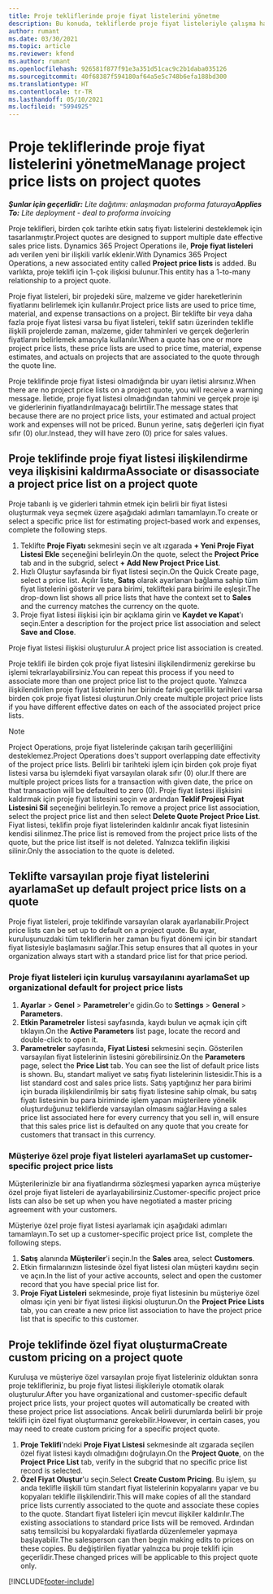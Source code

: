 ```yaml
---
title: Proje tekliflerinde proje fiyat listelerini yönetme
description: Bu konuda, tekliflerde proje fiyat listeleriyle çalışma hakkında bilgiler sağlanmaktadır.
author: rumant
ms.date: 03/30/2021
ms.topic: article
ms.reviewer: kfend
ms.author: rumant
ms.openlocfilehash: 926581f877f91e3a351d51cac9c2b1daba035126
ms.sourcegitcommit: 40f68387f594180af64a5e5c748b6efa188bd300
ms.translationtype: HT
ms.contentlocale: tr-TR
ms.lasthandoff: 05/10/2021
ms.locfileid: "5994925"
---
```

# <a name="manage-project-price-lists-on-project-quotes"></a><span data-ttu-id="f6ce4-103">Proje tekliflerinde proje fiyat listelerini yönetme</span><span class="sxs-lookup"><span data-stu-id="f6ce4-103">Manage project price lists on project quotes</span></span> 

<span data-ttu-id="f6ce4-104">_**Şunlar için geçerlidir:** Lite dağıtımı: anlaşmadan proforma faturaya_</span><span class="sxs-lookup"><span data-stu-id="f6ce4-104">_**Applies To:** Lite deployment - deal to proforma invoicing_</span></span>

<span data-ttu-id="f6ce4-105">Proje teklifleri, birden çok tarihte etkin satış fiyatı listelerini desteklemek için tasarlanmıştır.</span><span class="sxs-lookup"><span data-stu-id="f6ce4-105">Project quotes are designed to support multiple date effective sales price lists.</span></span> <span data-ttu-id="f6ce4-106">Dynamics 365 Project Operations ile, **Proje fiyat listeleri** adı verilen yeni bir ilişkili varlık eklenir.</span><span class="sxs-lookup"><span data-stu-id="f6ce4-106">With Dynamics 365 Project Operations, a new associated entity called **Project price lists** is added.</span></span> <span data-ttu-id="f6ce4-107">Bu varlıkta, proje teklifi için 1-çok ilişkisi bulunur.</span><span class="sxs-lookup"><span data-stu-id="f6ce4-107">This entity has a 1-to-many relationship to a project quote.</span></span>

<span data-ttu-id="f6ce4-108">Proje fiyat listeleri, bir projedeki süre, malzeme ve gider hareketlerinin fiyatlarını belirlemek için kullanılır.</span><span class="sxs-lookup"><span data-stu-id="f6ce4-108">Project price lists are used to price time, material, and expense transactions on a project.</span></span> <span data-ttu-id="f6ce4-109">Bir teklifte bir veya daha fazla proje fiyat listesi varsa bu fiyat listeleri, teklif satırı üzerinden teklifle ilişkili projelerde zaman, malzeme, gider tahminleri ve gerçek değerlerin fiyatlarını belirlemek amacıyla kullanılır.</span><span class="sxs-lookup"><span data-stu-id="f6ce4-109">When a quote has one or more project price lists, these price lists are used to price time, material, expense estimates, and actuals on projects that are associated to the quote through the quote line.</span></span>

<span data-ttu-id="f6ce4-110">Proje teklifinde proje fiyat listesi olmadığında bir uyarı iletisi alırsınız.</span><span class="sxs-lookup"><span data-stu-id="f6ce4-110">When there are no project price lists on a project quote, you will receive a warning message.</span></span> <span data-ttu-id="f6ce4-111">İletide, proje fiyat listesi olmadığından tahmini ve gerçek proje işi ve giderlerinin fiyatlandırılmayacağı belirtilir.</span><span class="sxs-lookup"><span data-stu-id="f6ce4-111">The message states that because there are no project price lists, your estimated and actual project work and expenses will not be priced.</span></span> <span data-ttu-id="f6ce4-112">Bunun yerine, satış değerleri için fiyat sıfır (0) olur.</span><span class="sxs-lookup"><span data-stu-id="f6ce4-112">Instead, they will have zero (0) price for sales values.</span></span>

## <a name="associate-or-disassociate-a-project-price-list-on-a-project-quote"></a><span data-ttu-id="f6ce4-113">Proje teklifinde proje fiyat listesi ilişkilendirme veya ilişkisini kaldırma</span><span class="sxs-lookup"><span data-stu-id="f6ce4-113">Associate or disassociate a project price list on a project quote</span></span>

<span data-ttu-id="f6ce4-114">Proje tabanlı iş ve giderleri tahmin etmek için belirli bir fiyat listesi oluşturmak veya seçmek üzere aşağıdaki adımları tamamlayın.</span><span class="sxs-lookup"><span data-stu-id="f6ce4-114">To create or select a specific price list for estimating project-based work and expenses, complete the following steps.</span></span>

1. <span data-ttu-id="f6ce4-115">Teklifte **Proje Fiyatı** sekmesini seçin ve alt ızgarada **+ Yeni Proje Fiyat Listesi Ekle** seçeneğini belirleyin.</span><span class="sxs-lookup"><span data-stu-id="f6ce4-115">On the quote, select the **Project Price** tab and in the subgrid, select **+ Add New Project Price List**.</span></span>
2. <span data-ttu-id="f6ce4-116">Hızlı Oluştur sayfasında bir fiyat listesi seçin.</span><span class="sxs-lookup"><span data-stu-id="f6ce4-116">On the Quick Create page, select a price list.</span></span> <span data-ttu-id="f6ce4-117">Açılır liste, **Satış** olarak ayarlanan bağlama sahip tüm fiyat listelerini gösterir ve para birimi, teklifteki para birimi ile eşleşir.</span><span class="sxs-lookup"><span data-stu-id="f6ce4-117">The drop-down list shows all price lists that have the context set to **Sales** and the currency matches the currency on the quote.</span></span>
4. <span data-ttu-id="f6ce4-118">Proje fiyat listesi ilişkisi için bir açıklama girin ve **Kaydet ve Kapat**'ı seçin.</span><span class="sxs-lookup"><span data-stu-id="f6ce4-118">Enter a description for the project price list association and select **Save and Close**.</span></span>

<span data-ttu-id="f6ce4-119">Proje fiyat listesi ilişkisi oluşturulur.</span><span class="sxs-lookup"><span data-stu-id="f6ce4-119">A project price list association is created.</span></span>

<span data-ttu-id="f6ce4-120">Proje teklifi ile birden çok proje fiyat listesini ilişkilendirmeniz gerekirse bu işlemi tekrarlayabilirsiniz.</span><span class="sxs-lookup"><span data-stu-id="f6ce4-120">You can repeat this process if you need to associate more than one project price list to the project quote.</span></span> <span data-ttu-id="f6ce4-121">Yalnızca ilişkilendirilen proje fiyat listelerinin her birinde farklı geçerlilik tarihleri varsa birden çok proje fiyat listesi oluşturun.</span><span class="sxs-lookup"><span data-stu-id="f6ce4-121">Only create multiple project price lists if you have different effective dates on each of the associated project price lists.</span></span>

> [!NOTE]
> <span data-ttu-id="f6ce4-122">Project Operations, proje fiyat listelerinde çakışan tarih geçerliliğini desteklemez.</span><span class="sxs-lookup"><span data-stu-id="f6ce4-122">Project Operations does't support overlapping date effectivity of the project price lists.</span></span> <span data-ttu-id="f6ce4-123">Belirli bir tarihteki işlem için birden çok proje fiyat listesi varsa bu işlemdeki fiyat varsayılan olarak sıfır (0) olur.</span><span class="sxs-lookup"><span data-stu-id="f6ce4-123">If there are multiple project prices lists for a transaction with given date, the price on that transaction will be defaulted to zero (0).</span></span>
<span data-ttu-id="f6ce4-124">Proje fiyat listesi ilişkisini kaldırmak için proje fiyat listesini seçin ve ardından **Teklif Projesi Fiyat Listesini Sil** seçeneğini belirleyin.</span><span class="sxs-lookup"><span data-stu-id="f6ce4-124">To remove a project price list association, select the project price list and then select **Delete Quote Project Price List**.</span></span> <span data-ttu-id="f6ce4-125">Fiyat listesi, teklifin proje fiyat listelerinden kaldırılır ancak fiyat listesinin kendisi silinmez.</span><span class="sxs-lookup"><span data-stu-id="f6ce4-125">The price list is removed from the project price lists of the quote, but the price list itself is not deleted.</span></span> <span data-ttu-id="f6ce4-126">Yalnızca teklifin ilişkisi silinir.</span><span class="sxs-lookup"><span data-stu-id="f6ce4-126">Only the association to the quote is deleted.</span></span>

## <a name="set-up-default-project-price-lists-on-a-quote"></a><span data-ttu-id="f6ce4-127">Teklifte varsayılan proje fiyat listelerini ayarlama</span><span class="sxs-lookup"><span data-stu-id="f6ce4-127">Set up default project price lists on a quote</span></span>

<span data-ttu-id="f6ce4-128">Proje fiyat listeleri, proje teklifinde varsayılan olarak ayarlanabilir.</span><span class="sxs-lookup"><span data-stu-id="f6ce4-128">Project price lists can be set up to default on a project quote.</span></span> <span data-ttu-id="f6ce4-129">Bu ayar, kuruluşunuzdaki tüm tekliflerin her zaman bu fiyat dönemi için bir standart fiyat listesiyle başlamasını sağlar.</span><span class="sxs-lookup"><span data-stu-id="f6ce4-129">This setup ensures that all quotes in your organization always start with a standard price list for that price period.</span></span>

### <a name="set-up-organizational-default-for-project-price-lists"></a><span data-ttu-id="f6ce4-130">Proje fiyat listeleri için kuruluş varsayılanını ayarlama</span><span class="sxs-lookup"><span data-stu-id="f6ce4-130">Set up organizational default for project price lists</span></span>

1. <span data-ttu-id="f6ce4-131">**Ayarlar** > **Genel** > **Parametreler**'e gidin.</span><span class="sxs-lookup"><span data-stu-id="f6ce4-131">Go to **Settings** > **General** > **Parameters**.</span></span>
2. <span data-ttu-id="f6ce4-132">**Etkin Parametreler** listesi sayfasında, kaydı bulun ve açmak için çift tıklayın.</span><span class="sxs-lookup"><span data-stu-id="f6ce4-132">On the **Active Parameters** list page, locate the record and double-click to open it.</span></span> 
3. <span data-ttu-id="f6ce4-133">**Parametreler** sayfasında, **Fiyat Listesi** sekmesini seçin. Gösterilen varsayılan fiyat listelerinin listesini görebilirsiniz.</span><span class="sxs-lookup"><span data-stu-id="f6ce4-133">On the **Parameters** page, select the **Price List** tab. You can see the list of default price lists is shown.</span></span> <span data-ttu-id="f6ce4-134">Bu, standart maliyet ve satış fiyatı listelerinin listesidir.</span><span class="sxs-lookup"><span data-stu-id="f6ce4-134">This is a list standard cost and sales price lists.</span></span> <span data-ttu-id="f6ce4-135">Satış yaptığınız her para birimi için burada ilişkilendirilmiş bir satış fiyatı listesine sahip olmak, bu satış fiyatı listesinin bu para biriminde işlem yapan müşterilere yönelik oluşturduğunuz tekliflerde varsayılan olmasını sağlar.</span><span class="sxs-lookup"><span data-stu-id="f6ce4-135">Having a sales price list associated here for every currency that you sell in, will ensure that this sales price list is defaulted on any quote that you create for customers that transact in this currency.</span></span>

### <a name="set-up-customer-specific-project-price-lists"></a><span data-ttu-id="f6ce4-136">Müşteriye özel proje fiyat listeleri ayarlama</span><span class="sxs-lookup"><span data-stu-id="f6ce4-136">Set up customer-specific project price lists</span></span>

<span data-ttu-id="f6ce4-137">Müşterilerinizle bir ana fiyatlandırma sözleşmesi yaparken ayrıca müşteriye özel proje fiyat listeleri de ayarlayabilirsiniz.</span><span class="sxs-lookup"><span data-stu-id="f6ce4-137">Customer-specific project price lists can also be set up when you have negotiated a master pricing agreement with your customers.</span></span>

<span data-ttu-id="f6ce4-138">Müşteriye özel proje fiyat listesi ayarlamak için aşağıdaki adımları tamamlayın.</span><span class="sxs-lookup"><span data-stu-id="f6ce4-138">To set up a customer-specific project price list, complete the following steps.</span></span>

1. <span data-ttu-id="f6ce4-139">**Satış** alanında **Müşteriler**'i seçin.</span><span class="sxs-lookup"><span data-stu-id="f6ce4-139">In the **Sales** area, select **Customers**.</span></span>
2. <span data-ttu-id="f6ce4-140">Etkin firmalarınızın listesinde özel fiyat listesi olan müşteri kaydını seçin ve açın.</span><span class="sxs-lookup"><span data-stu-id="f6ce4-140">In the list of your active accounts, select and open the customer record that you have special price list for.</span></span>
3. <span data-ttu-id="f6ce4-141">**Proje Fiyat Listeleri** sekmesinde, proje fiyat listesinin bu müşteriye özel olması için yeni bir fiyat listesi ilişkisi oluşturun.</span><span class="sxs-lookup"><span data-stu-id="f6ce4-141">On the **Project Price Lists** tab, you can create a new price list association to have the project price list that is specific to this customer.</span></span>

## <a name="create-custom-pricing-on-a-project-quote"></a><span data-ttu-id="f6ce4-142">Proje teklifinde özel fiyat oluşturma</span><span class="sxs-lookup"><span data-stu-id="f6ce4-142">Create custom pricing on a project quote</span></span>

<span data-ttu-id="f6ce4-143">Kuruluşa ve müşteriye özel varsayılan proje fiyat listeleriniz olduktan sonra proje teklifleriniz, bu proje fiyat listesi ilişkileriyle otomatik olarak oluşturulur.</span><span class="sxs-lookup"><span data-stu-id="f6ce4-143">After you have organizational and customer-specific default project price lists, your project quotes will automatically be created with these project price list associations.</span></span> <span data-ttu-id="f6ce4-144">Ancak belirli durumlarda belirli bir proje teklifi için özel fiyat oluşturmanız gerekebilir.</span><span class="sxs-lookup"><span data-stu-id="f6ce4-144">However, in certain cases, you may need to create custom pricing for a specific project quote.</span></span> 

1. <span data-ttu-id="f6ce4-145">**Proje Teklifi**'ndeki **Proje Fiyat Listesi** sekmesinde alt ızgarada seçilen özel fiyat listesi kaydı olmadığını doğrulayın.</span><span class="sxs-lookup"><span data-stu-id="f6ce4-145">On the **Project Quote**, on the **Project Price List** tab, verify in the subgrid that no specific price list record is selected.</span></span>
2. <span data-ttu-id="f6ce4-146">**Özel Fiyat Oluştur**'u seçin.</span><span class="sxs-lookup"><span data-stu-id="f6ce4-146">Select **Create Custom Pricing**.</span></span> <span data-ttu-id="f6ce4-147">Bu işlem, şu anda teklifle ilişkili tüm standart fiyat listelerinin kopyalarını yapar ve bu kopyaları teklifle ilişkilendirir.</span><span class="sxs-lookup"><span data-stu-id="f6ce4-147">This will make copies of all the standard price lists currently associated to the quote and associate these copies to the quote.</span></span> <span data-ttu-id="f6ce4-148">Standart fiyat listeleri için mevcut ilişkiler kaldırılır.</span><span class="sxs-lookup"><span data-stu-id="f6ce4-148">The existing associations to standard price lists will be removed.</span></span> <span data-ttu-id="f6ce4-149">Ardından satış temsilcisi bu kopyalardaki fiyatlarda düzenlemeler yapmaya başlayabilir.</span><span class="sxs-lookup"><span data-stu-id="f6ce4-149">The salesperson can then begin making edits to prices on these copies.</span></span> <span data-ttu-id="f6ce4-150">Bu değiştirilen fiyatlar yalnızca bu proje teklifi için geçerlidir.</span><span class="sxs-lookup"><span data-stu-id="f6ce4-150">These changed prices will be applicable to this project quote only.</span></span>


[!INCLUDE[footer-include](../../includes/footer-banner.md)]
